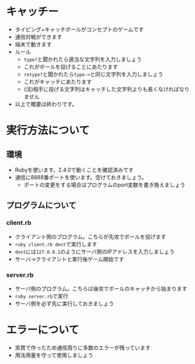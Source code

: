 # キャッチー
* タイピング+キャッチボールがコンセプトのゲームです
* 通信対戦ができます
* 端末で動きます
* ルール
	* `type?`と聞かれたら適当な文字列を入力しましょう
	* これがボールを投げることにあたります
	* `retype?`と聞かれたら`type->`と同じ文字列を入力しましょう
	* これがキャッチにあたります
	* (注)相手に投げる文字列はキャッチした文字列よりも長くなければなりません
* 以上で概要は終わりです。

# 実行方法について
## 環境
* Rubyを使います。2.4.0で動くことを確認済みです
* 通信に8888番ポートを使います。空けておきましょう。
  * ポートの変更をする場合はプログラムのport変数を書き換えましょう

## プログラムについて

### client.rb
* クライアント側のプログラム。こちらが先攻でボールを投げます
* `ruby client.rb dest`で実行します
* `dest`には`127.0.0.1`のようにサーバ側のIPアドレスを入力しましょう
* サーバ->クライアントと実行後ゲーム開始です
### server.rb
* サーバ側のプログラム。こちらは後攻でボールのキャッチから始まります
* `ruby server.rb`で実行
* サーバ側を必ず先に実行しておきましょう

# エラーについて
* 突貫で作ったため通信周りに多数のエラーが残っています
* 用法用量を守って使用しましょう